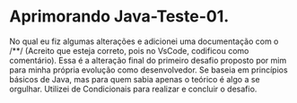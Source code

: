 # Aprimorando Java-Teste-01.
No qual eu fiz algumas alterações e adicionei uma documentação com o /**/ (Acreito que esteja correto, pois no VsCode, codificou como comentário).
Essa é a alteração final do primeiro desafio proposto por mim para minha própria evolução como desenvolvedor.
Se baseia em princípios básicos de Java, mas para quem sabia apenas o teórico é algo a se orgulhar.
Utilizei de Condicionais para realizar e concluir o desafio.
